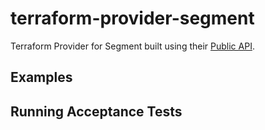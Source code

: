 # terraform-provider-segment
Terraform Provider for Segment built using their [Public API](https://api.segmentapis.com/docs).  

## Examples

## Running Acceptance Tests
